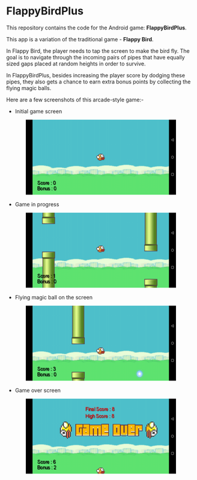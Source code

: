 # FlappyBirdPlus

This repository contains the code for the Android game: **FlappyBirdPlus**.

This app is a variation of the traditional game - **Flappy Bird**. 

In Flappy Bird, the player needs to tap the screen to make the bird fly. The goal is to navigate through the incoming pairs of pipes that have equally sized gaps placed at random heights in order to survive.

In FlappyBirdPlus, besides increasing the player score by dodging these pipes, they also gets a chance to earn extra bonus points by collecting the flying magic balls.

Here are a few screenshots of this arcade-style game:-

* Initial game screen
<p align="center"> 
    <img src="FlappyBirdPlus/Screenshots/GameStart.jpg" height = "200" width="400">
</p>

* Game in progress
<p align="center"> 
    <img src="FlappyBirdPlus/Screenshots/GamePlay.jpg" height = "200" width="400">
</p>

* Flying magic ball on the screen
<p align="center"> 
    <img src="FlappyBirdPlus/Screenshots/MagicBall.jpg" height = "200" width="400">
</p>

* Game over screen
<p align="center"> 
    <img src="FlappyBirdPlus/Screenshots/GameOver.jpg" height = "200" width="400">
</p>
